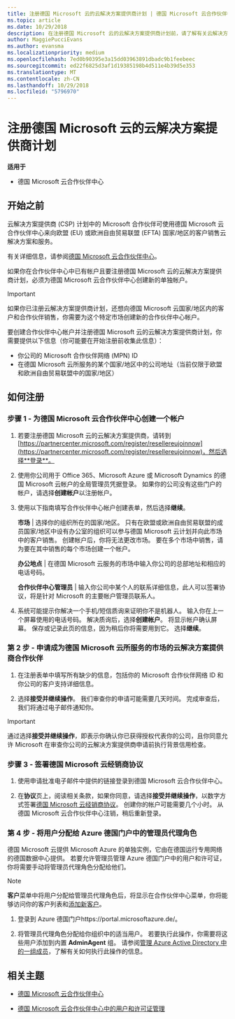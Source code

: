 ```yaml
---
title: 注册德国 Microsoft 云的云解决方案提供商计划 | 德国 Microsoft 云合作伙伴中心
ms.topic: article
ms.date: 10/29/2018
description: 在注册德国 Microsoft 云的云解决方案提供商计划前，请了解有关云解决方案提供商计划要求的详细信息。
author: MaggiePucciEvans
ms.author: evansma
ms.localizationpriority: medium
ms.openlocfilehash: 7ed0b90395e3a15dd03963891dbadc9b1feebeec
ms.sourcegitcommit: ed22f6825d3af1d19385198b4d511e4b39d5e353
ms.translationtype: MT
ms.contentlocale: zh-CN
ms.lasthandoff: 10/29/2018
ms.locfileid: "5796970"
---
```

# <a name="enroll-in-the-cloud-solution-provider-program-for-microsoft-cloud-germany"></a>注册德国 Microsoft 云的云解决方案提供商计划

**适用于**

-  德国 Microsoft 云合作伙伴中心

## <a name="before-you-begin"></a>开始之前

云解决方案提供商 (CSP) 计划中的 Microsoft 合作伙伴可使用德国 Microsoft 云合作伙伴中心来向欧盟 (EU) 或欧洲自由贸易联盟 (EFTA) 国家/地区的客户销售云解决方案和服务。

有关详细信息，请参阅[德国 Microsoft 云合作伙伴中心](partner-center-for-microsoft-cloud-germany.md)。

如果你在合作伙伴中心中已有帐户且要注册德国 Microsoft 云的云解决方案提供商计划，必须为德国 Microsoft 云合作伙伴中心创建新的单独帐户。

> [!IMPORTANT]  
> 如果你已注册云解决方案提供商计划，还想向德国 Microsoft 云国家/地区内的客户和合作伙伴销售，你需要为这个特定市场创建新的合作伙伴中心帐户。  

要创建合作伙伴中心帐户并注册德国 Microsoft 云的云解决方案提供商计划，你需要提供以下信息（你可能要在开始注册前收集此信息）：

-  你公司的 Microsoft 合作伙伴网络 (MPN) ID 
-  在德国 Microsoft 云所服务的某个国家/地区中的公司地址（当前仅限于欧盟和欧洲自由贸易联盟中的国家/地区） 

## <a name="how-to-enroll"></a>如何注册 

### <a name="step-1---create-an-account-for-partner-center-for-microsoft-cloud-germany"></a>步骤 1 - 为德国 Microsoft 云合作伙伴中心创建一个帐户 

1.  若要注册德国 Microsoft 云的云解决方案提供商，请转到[https://partnercenter.microsoft.com/register/resellereujoinnow](https://partnercenter.microsoft.com/register/resellereujoinnow)，然后选择**登录**。 

2.  使用你公司用于 Office 365、Microsoft Azure 或 Microsoft Dynamics 的德国 Microsoft 云帐户的全局管理员凭据登录。 如果你的公司没有这些门户的帐户，请选择**创建帐户**以注册帐户。

3.  使用以下指南填写合作伙伴中心帐户创建表单，然后选择**继续**。   

    **市场** | 选择你的组织所在的国家/地区。 只有在欧盟或欧洲自由贸易联盟的成员国家/地区中设有办公室的组织可以参与德国 Microsoft 云计划并向此市场中的客户销售。 创建帐户后，你将无法更改市场。 要在多个市场中销售，请为要在其中销售的每个市场创建一个帐户。

    **办公地点** | 在德国 Microsoft 云服务的市场中输入你公司的总部地址和相应的电话号码。

    **合作伙伴中心管理员** | 输入你公司中某个人的联系详细信息，此人可以签署协议，将是针对 Microsoft 的主要帐户管理员联系人。 

4.  系统可能提示你解决一个手机/短信质询来证明你不是机器人。 输入你在上一个屏幕使用的电话号码。 解决质询后，选择**创建帐户**。 将显示帐户确认屏幕。 保存或记录此页的信息，因为稍后你将需要用到它。 选择**继续**。

### <a name="step-2---apply-to-become-a-cloud-solution-provider-partner-in-markets-served-by-microsoft-cloud-germany"></a>第 2 步 - 申请成为德国 Microsoft 云所服务的市场的云解决方案提供商合作伙伴 

1.  在注册表单中填写所有缺少的信息，包括你的 Microsoft 合作伙伴网络 ID 和你公司的客户支持详细信息。 

2.  选择**接受并继续操作**。 我们审查你的申请可能需要几天时间。 完成审查后，我们将通过电子邮件通知你。

> [!IMPORTANT]  
> 通过选择**接受并继续操作**，即表示你确认你已获得授权代表你的公司，且你同意允许 Microsoft 在审查你公司的云解决方案提供商申请前执行背景信用检查。

### <a name="step-3---sign-the-reseller-agreement-for-microsoft-cloud-germany"></a>步骤 3 - 签署德国 Microsoft 云经销商协议 

1. 使用申请批准电子邮件中提供的链接登录到德国 Microsoft 云合作伙伴中心。 

2. 在**协议**页上，阅读相关条款，如果你同意，请选择**接受并继续操作**，以数字方式签署[德国 Microsoft 云经销商协议](https://go.microsoft.com/fwlink/p/?linkid=831385)。 创建你的帐户可能需要几个小时。 从德国 Microsoft 云合作伙伴中心注销，稍后重新登录。

### <a name="step-4---assign-users-to-the-admin-agent-role-in-the-azure-germany-portal"></a>第 4 步 - 将用户分配给 Azure 德国门户中的管理员代理角色 

德国 Microsoft 云提供 Microsoft Azure 的单独实例，它由在德国运行专用网络的德国数据中心提供。 若要允许管理员管理 Azure 德国门户中的用户和许可证，你将需要手动将管理员代理角色分配给他们。

> [!NOTE]  
> **客户**菜单中将用户分配给管理员代理角色后，将显示在合作伙伴中心菜单，你将能够访问你的客户列表和[添加新客户](add-a-new-customer.md)。   

1.  登录到 Azure 德国门户https://portal.microsoftazure.de/。

2.  将管理员代理角色分配给你组织中的适当用户。 若要执行此操作，你需要将这些用户添加到内置 **AdminAgent** 组。 请参阅[管理 Azure Active Directory 中的一组成员](https://docs.microsoft.com/azure/active-directory/active-directory-groups-members-azure-portal)，了解有关如何执行此操作的信息。
 

## <a name="related-topics"></a>相关主题

-  [德国 Microsoft 云合作伙伴中心](partner-center-for-microsoft-cloud-germany.md)

-  [德国 Microsoft 云合作伙伴中心中的用户和许可证管理](user-management-in-partner-center-for-microsoft-cloud-germany.md)


